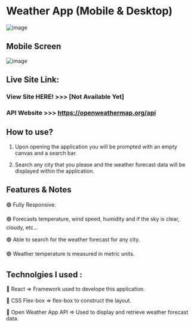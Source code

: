 # Weather App (Mobile & Desktop)

![image](<img width="959" alt="weather-app-desktop" src="https://user-images.githubusercontent.com/52459612/190121503-04abb3cd-4e17-462b-ab61-335d738b16b0.png">
)

## Mobile Screen

![image](<img width="259" alt="weather-app-mobile" src="https://user-images.githubusercontent.com/52459612/190121857-ab00a31c-b6c6-428d-b91a-d65b6e51aa15.png">
)

## Live Site Link:

### View Site HERE! >>> [Not Available Yet]

### API Website >>> https://openweathermap.org/api

## How to use?

1. Upon opening the application you will be prompted with an empty canvas and a search bar.

2. Search any city that you please and the weather forecast data will be displayed within the application.

## Features & Notes

🟢 Fully Responsive.

🟢 Forecasts temperature, wind speed, humidity and if the sky is clear, cloudy, etc...

🟢 Able to search for the weather forecast for any city.

🟢 Weather temperature is measured in metric units.

## Technolgies I used :

🔷 React => Framework used to develope this application.

🔷 CSS Flex-box => flex-box to construct the layout.

🔷 Open Weather App API => Used to display and retrieve weather forecast data.

